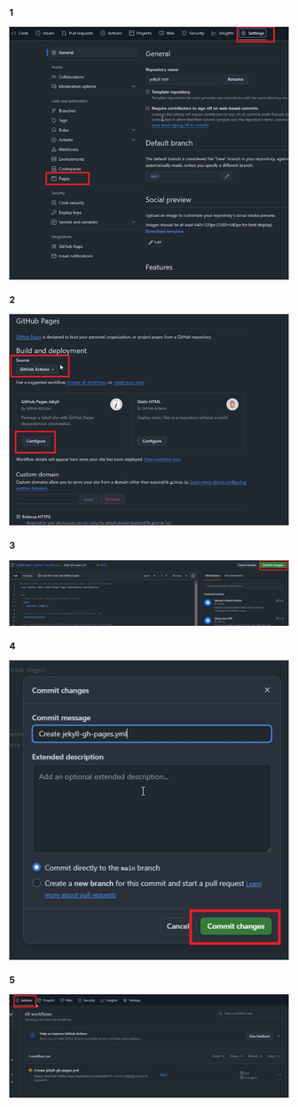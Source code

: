 ### 1

<img src="assets/yekyll_01.jpg"> <br>

### 2

<img src="assets/yekyll_02.jpg"> <br>

### 3

<img src="assets/yekyll_03.jpg"> <br>

### 4

<img src="assets/yekyll_04.jpg"> <br>

### 5

<img src="assets/yekyll_05.jpg"> <br>
